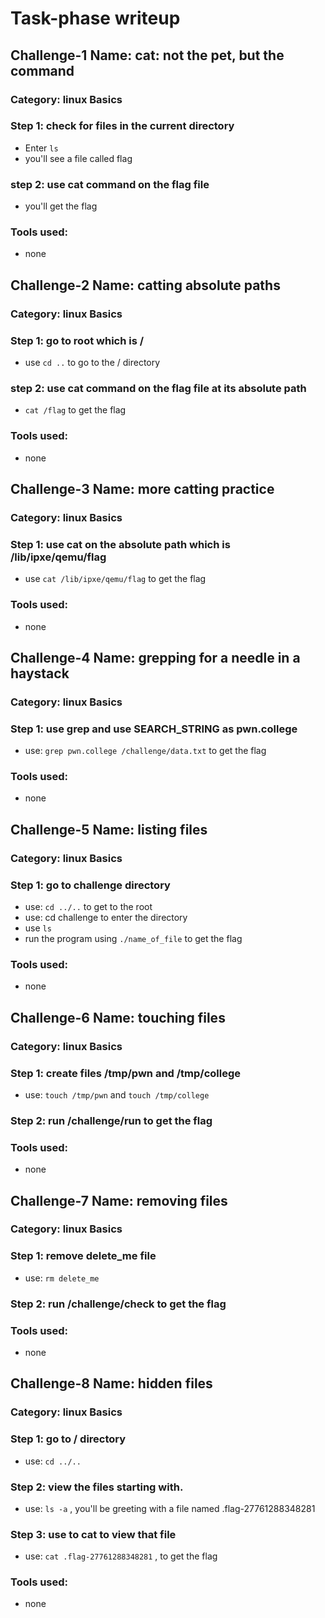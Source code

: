 # Task-phase writeup
## Challenge-1 Name: cat: not the pet, but the command

### Category: linux Basics

### Step 1: check for files in the current directory
- Enter `ls`
- you'll see a file called flag

### step 2: use cat command on the flag file
- you'll get the flag

### Tools used:
- none

## Challenge-2 Name: catting absolute paths

### Category: linux Basics

### Step 1: go to root which is /
- use `cd ..` to go to the / directory

### step 2: use cat command on the flag file at its absolute path
- `cat /flag` to get the flag

### Tools used:
- none

## Challenge-3 Name: more catting practice

### Category: linux Basics

### Step 1: use cat on the absolute path which is /lib/ipxe/qemu/flag
- use `cat /lib/ipxe/qemu/flag` to get the flag

### Tools used:
- none

## Challenge-4 Name: grepping for a needle in a haystack

### Category: linux Basics

### Step 1: use grep and use SEARCH_STRING as pwn.college 
- use:  `grep pwn.college /challenge/data.txt` to get the flag

### Tools used:
- none

## Challenge-5 Name: listing files

### Category: linux Basics

### Step 1: go to challenge directory
- use:  `cd ../..` to get to the root
- use: cd challenge to enter the directory
- use `ls`
- run the program using `./name_of_file` to get the flag

### Tools used:
- none

## Challenge-6 Name: touching files

### Category: linux Basics

### Step 1: create files /tmp/pwn and /tmp/college
- use:  `touch /tmp/pwn` and `touch /tmp/college`

### Step 2: run /challenge/run to get the flag

### Tools used:
- none

## Challenge-7 Name: removing files

### Category: linux Basics

### Step 1: remove delete_me file
- use:  `rm delete_me`

### Step 2: run /challenge/check to get the flag

### Tools used:
- none

## Challenge-8 Name: hidden files

### Category: linux Basics

### Step 1: go to / directory
- use:  `cd ../..`

### Step 2: view the files starting with.
- use: `ls -a` , you'll be greeting with a file named .flag-27761288348281

### Step 3: use to cat to view that file
- use: `cat .flag-27761288348281` , to get the flag

### Tools used:
- none